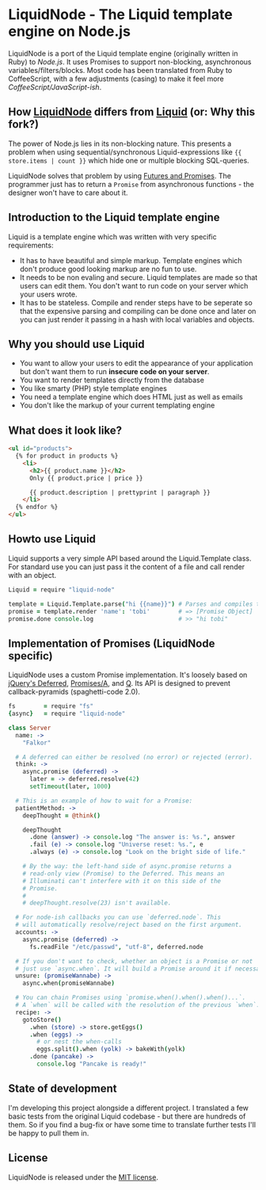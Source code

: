 # LiquidNode - The Liquid template engine on Node.js

LiquidNode is a port of the Liquid template engine (originally written in Ruby) to *Node.js*.
It uses Promises to support non-blocking, asynchronous variables/filters/blocks.
Most code has been translated from Ruby to CoffeeScript,
with a few adjustments (casing) to make it feel more *CoffeeScript/JavaScript-ish*.

## How [LiquidNode](https://github.com/sirlantis/liquid-node) differs from [Liquid](https://github.com/Shopify/liquid/) (or: Why this fork?)

The power of Node.js lies in its non-blocking nature.
This presents a problem when using sequential/synchronous Liquid-expressions like `{{ store.items | count }}`
which hide one or multiple blocking SQL-queries.

LiquidNode solves that problem by using [Futures and Promises](http://en.wikipedia.org/wiki/Futures_and_promises).
The programmer just has to return a `Promise` from asynchronous functions -
the designer won't have to care about it.

## Introduction to the Liquid template engine

Liquid is a template engine which was written with very specific requirements:

* It has to have beautiful and simple markup. Template engines which don't produce good looking markup are no fun to use.
* It needs to be non evaling and secure. Liquid templates are made so that users can edit them. You don't want to run code on your server which your users wrote.
* It has to be stateless. Compile and render steps have to be seperate so that the expensive parsing and compiling can be done once and later on you can just render it passing in a hash with local variables and objects.

## Why you should use Liquid

* You want to allow your users to edit the appearance of your application but don't want them to run **insecure code on your server**.
* You want to render templates directly from the database
* You like smarty (PHP) style template engines
* You need a template engine which does HTML just as well as emails
* You don't like the markup of your current templating engine

## What does it look like?

```html
<ul id="products">
  {% for product in products %}
    <li>
      <h2>{{ product.name }}</h2>
      Only {{ product.price | price }}

      {{ product.description | prettyprint | paragraph }}
    </li>
  {% endfor %}
</ul>
```

## Howto use Liquid

Liquid supports a very simple API based around the Liquid.Template class.
For standard use you can just pass it the content of a file and call render with an object.

```coffeescript
Liquid = require "liquid-node"

template = Liquid.Template.parse("hi {{name}}") # Parses and compiles the template
promise = template.render 'name': 'tobi'        # => [Promise Object]
promise.done console.log                        # >> "hi tobi"
```

## Implementation of Promises (LiquidNode specific)

LiquidNode uses a custom Promise implementation. It's loosely based on [jQuery's Deferred](http://api.jquery.com/category/deferred-object/), [Promises/A](http://wiki.commonjs.org/wiki/Promises/A), and [Q](https://github.com/kriskowal/q). Its API is designed to prevent callback-pyramids (spaghetti-code 2.0).

```coffeescript
fs        = require "fs"
{async}   = require "liquid-node"

class Server
  name: ->
    "Falkor"

  # A deferred can either be resolved (no error) or rejected (error).
  think: ->
    async.promise (deferred) ->
      later = -> deferred.resolve(42)
      setTimeout(later, 1000)

  # This is an example of how to wait for a Promise:
  patientMethod: ->
    deepThought = @think()

    deepThought
      .done (answer) -> console.log "The answer is: %s.", answer
      .fail (e) -> console.log "Universe reset: %s.", e
      .always (e) -> console.log "Look on the bright side of life."

    # By the way: the left-hand side of async.promise returns a
    # read-only view (Promise) to the Deferred. This means an
    # Illuminati can't interfere with it on this side of the
    # Promise.
    #
    # deepThought.resolve(23) isn't available.

  # For node-ish callbacks you can use `deferred.node`. This
  # will automatically resolve/reject based on the first argument.
  accounts: ->
    async.promise (deferred) ->
      fs.readFile "/etc/passwd", "utf-8", deferred.node

  # If you don't want to check, whether an object is a Promise or not
  # just use `async.when`. It will build a Promise around it if necessary.
  unsure: (promiseWannabe) ->
    async.when(promiseWannabe)

  # You can chain Promises using `promise.when().when().when()...`.
  # A `when` will be called with the resolution of the previous `when`.
  recipe: ->
    gotoStore()
      .when (store) -> store.getEggs()
      .when (eggs) ->
        # or nest the when-calls
        eggs.split().when (yolk) -> bakeWith(yolk)
      .done (pancake) ->
        console.log "Pancake is ready!"
```

## State of development

I'm developing this project alongside a different project. I translated a few basic tests from the original Liquid codebase - but there are hundreds of them. So if you find a bug-fix or have some time to translate further tests I'll be happy to pull them in.

## License

LiquidNode is released under the [MIT license](http://www.opensource.org/licenses/MIT).
